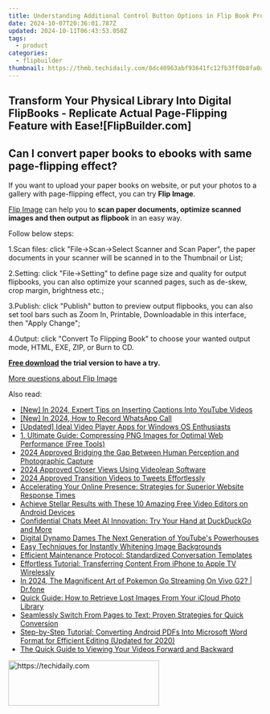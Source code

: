 ```yaml
---
title: Understanding Additional Control Button Options in Flip Book Production with FlipBuilder.com
date: 2024-10-07T20:36:01.787Z
updated: 2024-10-11T06:43:53.050Z
tags:
  - product
categories:
  - flipbuilder
thumbnail: https://thmb.techidaily.com/8dc40963abf93641fc12fb3ff0b8fa0a43902050db781f6bcdf9e50e7619aa67.jpg
---
```


## Transform Your Physical Library Into Digital FlipBooks - Replicate Actual Page-Flipping Feature with Ease![FlipBuilder.com]

## Can I convert paper books to ebooks with same page-flipping effect?

If you want to upload your paper books on website, or put your photos to a gallery with page-flipping effect, you can try **Flip Image**. 

[Flip Image](https://tools.techidaily.com/flipbuilder/products/) can help you to **scan paper documents, optimize scanned images and then output as flipbook** in an easy way.

Follow below steps:

1.Scan files: click "File->Scan->Select Scanner and Scan Paper", the paper documents in your scanner will be scanned in to the Thumbnail or List;

2.Setting: click "File->Setting" to define page size and quality for output flipbooks, you can also optimize your scanned pages, such as de-skew, crop margin, brightness etc.;

3.Publish: click "Publish" button to preview output flipbooks, you can also set tool bars such as Zoom In, Printable, Downloadable in this interface, then "Apply Change";

4.Output: click "Convert To Flipping Book" to choose your wanted output mode, HTML, EXE, ZIP, or Burn to CD.

**[Free download](https://tools.techidaily.com/flipbuilder/products/) the trial version to have a try.** 

[More questions about Flip Image](https://tools.techidaily.com/flipbuilder/products/)

<ins class="adsbygoogle"
     style="display:block"
     data-ad-format="autorelaxed"
     data-ad-client="ca-pub-7571918770474297"
     data-ad-slot="1223367746"></ins>

<ins class="adsbygoogle"
     style="display:block"
     data-ad-client="ca-pub-7571918770474297"
     data-ad-slot="8358498916"
     data-ad-format="auto"
     data-full-width-responsive="true"></ins>

<span class="atpl-alsoreadstyle">Also read:</span>
<div><ul>
<li><a href="https://youtube-sure.techidaily.com/n-2024-expert-tips-on-inserting-captions-into-youtube-videos/"><u>[New] In 2024, Expert Tips on Inserting Captions Into YouTube Videos</u></a></li>
<li><a href="https://screen-recording.techidaily.com/new-in-2024-how-to-record-whatsapp-call/"><u>[New] In 2024, How to Record WhatsApp Call</u></a></li>
<li><a href="https://some-knowledge.techidaily.com/updated-ideal-video-player-apps-for-windows-os-enthusiasts/"><u>[Updated] Ideal Video Player Apps for Windows OS Enthusiasts</u></a></li>
<li><a href="https://fox-making.techidaily.com/1-ultimate-guide-compressing-png-images-for-optimal-web-performance-free-tools/"><u>1. Ultimate Guide: Compressing PNG Images for Optimal Web Performance (Free Tools)</u></a></li>
<li><a href="https://extra-lessons.techidaily.com/2024-approved-bridging-the-gap-between-human-perception-and-photographic-capture/"><u>2024 Approved Bridging the Gap Between Human Perception and Photographic Capture</u></a></li>
<li><a href="https://fox-boxes.techidaily.com/2024-approved-closer-views-using-videoleap-software/"><u>2024 Approved Closer Views Using Videoleap Software</u></a></li>
<li><a href="https://fox-links.techidaily.com/2024-approved-transition-videos-to-tweets-effortlessly/"><u>2024 Approved Transition Videos to Tweets Effortlessly</u></a></li>
<li><a href="https://fox-making.techidaily.com/accelerating-your-online-presence-strategies-for-superior-website-response-times/"><u>Accelerating Your Online Presence: Strategies for Superior Website Response Times</u></a></li>
<li><a href="https://fox-making.techidaily.com/achieve-stellar-results-with-these-10-amazing-free-video-editors-on-android-devices/"><u>Achieve Stellar Results with These 10 Amazing Free Video Editors on Android Devices</u></a></li>
<li><a href="https://tech-hub.techidaily.com/confidential-chats-meet-ai-innovation-try-your-hand-at-duckduckgo-and-more/"><u>Confidential Chats Meet AI Innovation: Try Your Hand at DuckDuckGo and More</u></a></li>
<li><a href="https://youtube-data.techidaily.com/al-dynamo-dames-the-next-generation-of-youtubes-powerhouses/"><u>Digital Dynamo Dames The Next Generation of YouTube's Powerhouses</u></a></li>
<li><a href="https://fox-making.techidaily.com/easy-techniques-for-instantly-whitening-image-backgrounds/"><u>Easy Techniques for Instantly Whitening Image Backgrounds</u></a></li>
<li><a href="https://fox-making.techidaily.com/efficient-maintenance-protocol-standardized-conversation-templates/"><u>Efficient Maintenance Protocol: Standardized Conversation Templates</u></a></li>
<li><a href="https://fox-making.techidaily.com/effortless-tutorial-transferring-content-from-iphone-to-apple-tv-wirelessly/"><u>Effortless Tutorial: Transferring Content From iPhone to Apple TV Wirelessly</u></a></li>
<li><a href="https://change-location.techidaily.com/in-2024-the-magnificent-art-of-pokemon-go-streaming-on-vivo-g2-drfone-by-drfone-virtual-android/"><u>In 2024, The Magnificent Art of Pokemon Go Streaming On Vivo G2? | Dr.fone</u></a></li>
<li><a href="https://os-tips.techidaily.com/quick-guide-how-to-retrieve-lost-images-from-your-icloud-photo-library/"><u>Quick Guide: How to Retrieve Lost Images From Your iCloud Photo Library</u></a></li>
<li><a href="https://fox-making.techidaily.com/seamlessly-switch-from-pages-to-text-proven-strategies-for-quick-conversion/"><u>Seamlessly Switch From Pages to Text: Proven Strategies for Quick Conversion</u></a></li>
<li><a href="https://fox-making.techidaily.com/step-by-step-tutorial-converting-android-pdfs-into-microsoft-word-format-for-efficient-editing-updated-for-2020/"><u>Step-by-Step Tutorial: Converting Android PDFs Into Microsoft Word Format for Efficient Editing (Updated for 2020)</u></a></li>
<li><a href="https://fox-making.techidaily.com/the-quick-guide-to-viewing-your-videos-forward-and-backward/"><u>The Quick Guide to Viewing Your Videos Forward and Backward</u></a></li>
</ul></div>

<!-- affiliate ads begin -->
<a href="https://aidotcom.pxf.io/c/5597632/2129041/19576" target="_top" id="2129041">
  <img src="//a.impactradius-go.com/display-ad/19576-2129041" border="0" alt="https://techidaily.com" width="300" height="90"/>
</a>
<img height="0" width="0" src="https://aidotcom.pxf.io/i/5597632/2129041/19576" style="position:absolute;visibility:hidden;" border="0" />
<!-- affiliate ads end -->

